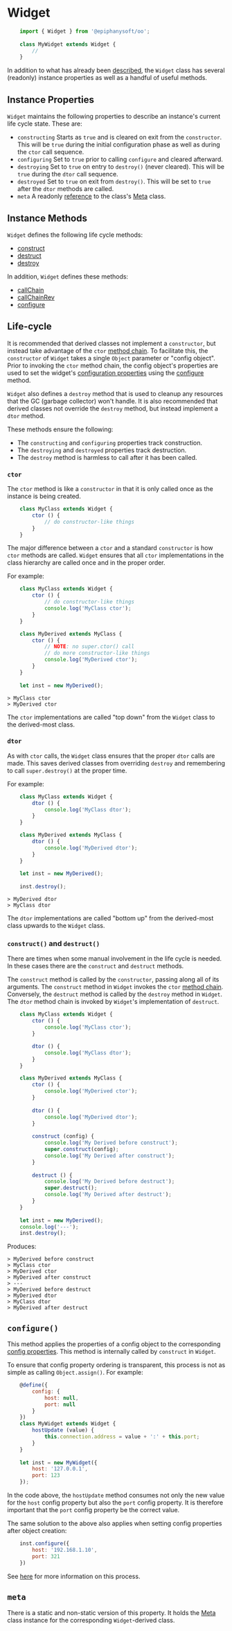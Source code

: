# Widget

```javascript
    import { Widget } from '@epiphanysoft/oo';
    
    class MyWidget extends Widget {
        //
    }
```

In addition to what has already been [described](../Readme.md), the `Widget` class has
several (readonly) instance properties as well as a handful of useful methods.

## Instance Properties

`Widget` maintains the following properties to describe an instance's current life cycle
state. These are:

 - `constructing` Starts as `true` and is cleared on exit from the `constructor`. This
  will be `true` during the initial configuration phase as well as during the `ctor` call
  sequence.
 - `configuring` Set to `true` prior to calling `configure` and cleared afterward.
 - `destroying` Set to `true` on entry to `destroy()` (never cleared). This will be `true`
  during the `dtor` call sequence.
 - `destroyed` Set to `true` on exit from `destroy()`. This will be set to `true` after
  the `dtor` methods are called.
 - `meta` A readonly [reference](#_meta) to the class's [Meta](./Meta.md) class.

## Instance Methods

`Widget` defines the following life cycle methods:

 - [construct](#_construct)
 - [destruct](#_construct)
 - [destroy](#_lifecycle)

In addition, `Widget` defines these methods:

 - [callChain](./Processors.md#_chains)
 - [callChainRev](./Processors.md#_chains)
 - [configure](#_configure)

<a name="_lifecycle"></a>

## Life-cycle

It is recommended that derived classes not implement a `constructor`, but instead take
advantage of the `ctor` [method chain](./Mixins.md#_chains). To facilitate this, the
`constructor` of `Widget` takes a single `Object` parameter or "config object". Prior to
invoking the `ctor` method chain, the config object's properties are used to set the
widget's [configuration properties](../Readme.md#_configs) using the [configure](#_configure)
method.

`Widget` also defines a `destroy` method that is used to cleanup any resources that the GC
(garbage collector) won't handle. It is also recommended that derived classes not override
the `destroy` method, but instead implement a `dtor` method.

These methods ensure the following:

 - The `constructing` and `configuring` properties track construction.
 - The `destroying` and `destroyed` properties track destruction.
 - The `destroy` method is harmless to call after it has been called.

### `ctor`

The `ctor` method is like a `constructor` in that it is only called once as the instance
is being created.

```javascript
    class MyClass extends Widget {
        ctor () {
            // do constructor-like things
        }
    }
```

The major difference between a `ctor` and a standard `constructor` is how `ctor` methods
are called. `Widget` ensures that all `ctor` implementations in the class hierarchy are
called once and in the proper order.

For example:

```javascript
    class MyClass extends Widget {
        ctor () {
            // do constructor-like things
            console.log('MyClass ctor');
        }
    }

    class MyDerived extends MyClass {
        ctor () {
            // NOTE: no super.ctor() call
            // do more constructor-like things
            console.log('MyDerived ctor');
        }
    }
    
    let inst = new MyDerived();
```
    
    > MyClass ctor
    > MyDerived ctor

The `ctor` implementations are called "top down" from the `Widget` class to the
derived-most class.

### `dtor`

As with `ctor` calls, the `Widget` class ensures that the proper `dtor` calls are made.
This saves derived classes from overriding `destroy` and remembering to call
`super.destroy()` at the proper time.

For example:

```javascript
    class MyClass extends Widget {
        dtor () {
            console.log('MyClass dtor');
        }
    }

    class MyDerived extends MyClass {
        dtor () {
            console.log('MyDerived dtor');
        }
    }
    
    let inst = new MyDerived();
    
    inst.destroy();
```
    
    > MyDerived dtor
    > MyClass dtor

The `dtor` implementations are called "bottom up" from the derived-most class upwards to
the `Widget` class.

<a name="_construct"></a>

### `construct()` and `destruct()`

There are times when some manual involvement in the life cycle is needed. In these cases
there are the `construct` and `destruct` methods.

The `construct` method is called by the `constructor`, passing along all of its arguments.
The `construct` method in `Widget` invokes the `ctor` [method chain](./Mixins.md#_chains).
Conversely, the `destruct` method is called by the `destroy` method in `Widget`. The `dtor`
method chain is invoked by `Widget`'s implementation of `destruct`.

```javascript
    class MyClass extends Widget {
        ctor () {
            console.log('MyClass ctor');
        }

        dtor () {
            console.log('MyClass dtor');
        }
    }

    class MyDerived extends MyClass {
        ctor () {
            console.log('MyDerived ctor');
        }
        
        dtor () {
            console.log('MyDerived dtor');
        }
        
        construct (config) {
            console.log('My Derived before construct');
            super.construct(config);
            console.log('My Derived after construct');
        }
        
        destruct () {
            console.log('My Derived before destruct');
            super.destruct();
            console.log('My Derived after destruct');
        }
    }
    
    let inst = new MyDerived();
    console.log('---');
    inst.destroy();
```

Produces:

    > MyDerived before construct
    > MyClass ctor
    > MyDerived ctor
    > MyDerived after construct
    > ---
    > MyDerived before destruct
    > MyDerived dtor
    > MyClass dtor
    > MyDerived after destruct

<a name="_configure"></a>

## `configure()`

This method applies the properties of a config object to the corresponding
[config properties](../Readme.md#_configs). This method is internally called by `construct`
in `Widget`.

To ensure that config property ordering is transparent, this process is not as simple as
calling `Object.assign()`. For example:

```javascript
    @define({
        config: {
            host: null,
            port: null
        }
    })
    class MyWidget extends Widget {
        hostUpdate (value) {
            this.connection.address = value + ':' + this.port;
        }
    }
    
    let inst = new MyWidget({
        host: '127.0.0.1',
        port: 123
    });
```

In the code above, the `hostUpdate` method consumes not only the new value for the `host`
config property but also the `port` config property. It is therefore important that the
`port` config property be the correct value.

The same solution to the above also applies when setting config properties after object
creation:

```javascript
    inst.configure({
        host: '192.168.1.10',
        port: 321
    })
```

See [here](./Configs.md) for more information on this process.

<a name="_meta"></a>

## `meta`

There is a static and non-static version of this property. It holds the [Meta](./Meta.md)
class instance for the corresponding `Widget`-derived class.
